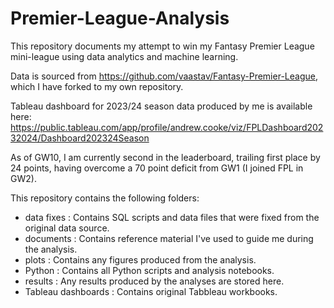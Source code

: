# Premier-League-Analysis

This repository documents my attempt to win my Fantasy Premier League mini-league using data analytics and machine learning.

Data is sourced from https://github.com/vaastav/Fantasy-Premier-League, which I have forked to my own repository.

Tableau dashboard for 2023/24 season data produced by me is available here: https://public.tableau.com/app/profile/andrew.cooke/viz/FPLDashboard20232024/Dashboard202324Season

As of GW10, I am currently second in the leaderboard, trailing first place by 24 points, having overcome a 70 point deficit from GW1 (I joined FPL in GW2).

This repository contains the following folders:

* data fixes : Contains SQL scripts and data files that were fixed from the original data source.
* documents : Contains reference material I've used to guide me during the analysis.
* plots : Contains any figures produced from the analysis.
* Python : Contains all Python scripts and analysis notebooks.
* results : Any results produced by the analyses are stored here.
* Tableau dashboards : Contains original Tabbleau workbooks.
